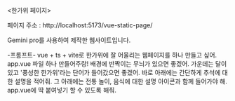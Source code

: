 <한가위 페이지>

페이지 주소 : http://localhost:5173/vue-static-page/

Gemini pro를 사용하여 제작한 웹사이트입니다.

-프롬프트-
vue + ts + vite로 한가위에 잘 어울리는 웹페이지를 하나 만들고 싶어.
app.vue 파일 하나 만들어주랑!
배경에 반짝이는 무늬가 있으면 좋겠어.
가운데는 달이 있고 '풍성한 한가위'라는 단어가 들어갔으면 좋겠어.
바로 아래에는 간단하게 추석에 대한 설명을 적어줘.
그 아래에는 전통 놀이, 음식에 대한 설명 아이콘과 함께 들어가야 해.
app.vue에 딱 붙여넣기 할 수 있도록 해줘.

